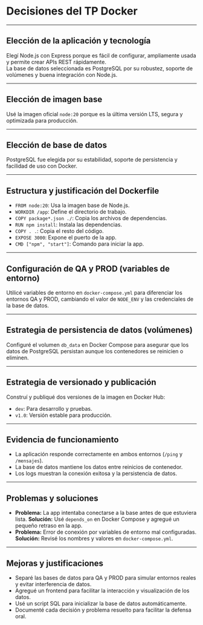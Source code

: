 # Decisiones del TP Docker

---

## Elección de la aplicación y tecnología

Elegí Node.js con Express porque es fácil de configurar, ampliamente usada y permite crear APIs REST rápidamente.  
La base de datos seleccionada es PostgreSQL por su robustez, soporte de volúmenes y buena integración con Node.js.

---

## Elección de imagen base

Usé la imagen oficial `node:20` porque es la última versión LTS, segura y optimizada para producción.

---

## Elección de base de datos

PostgreSQL fue elegida por su estabilidad, soporte de persistencia y facilidad de uso con Docker.

---

## Estructura y justificación del Dockerfile

- `FROM node:20`: Usa la imagen base de Node.js.
- `WORKDIR /app`: Define el directorio de trabajo.
- `COPY package*.json ./`: Copia los archivos de dependencias.
- `RUN npm install`: Instala las dependencias.
- `COPY . .`: Copia el resto del código.
- `EXPOSE 3000`: Expone el puerto de la app.
- `CMD ["npm", "start"]`: Comando para iniciar la app.

---

## Configuración de QA y PROD (variables de entorno)

Utilicé variables de entorno en `docker-compose.yml` para diferenciar los entornos QA y PROD, cambiando el valor de `NODE_ENV` y las credenciales de la base de datos.

---

## Estrategia de persistencia de datos (volúmenes)

Configuré el volumen `db_data` en Docker Compose para asegurar que los datos de PostgreSQL persistan aunque los contenedores se reinicien o eliminen.

---

## Estrategia de versionado y publicación

Construí y publiqué dos versiones de la imagen en Docker Hub:
- `dev`: Para desarrollo y pruebas.
- `v1.0`: Versión estable para producción.

---

## Evidencia de funcionamiento

- La aplicación responde correctamente en ambos entornos (`/ping` y `/mensajes`).
- La base de datos mantiene los datos entre reinicios de contenedor.
- Los logs muestran la conexión exitosa y la persistencia de datos.

---

## Problemas y soluciones

- **Problema:** La app intentaba conectarse a la base antes de que estuviera lista.
  **Solución:** Usé `depends_on` en Docker Compose y agregué un pequeño retraso en la app.
- **Problema:** Error de conexión por variables de entorno mal configuradas.
  **Solución:** Revisé los nombres y valores en `docker-compose.yml`.

---

## Mejoras y justificaciones

- Separé las bases de datos para QA y PROD para simular entornos reales y evitar interferencia de datos.
- Agregué un frontend para facilitar la interacción y visualización de los datos.
- Usé un script SQL para inicializar la base de datos automáticamente.
- Documenté cada decisión y problema resuelto para facilitar la defensa oral.


